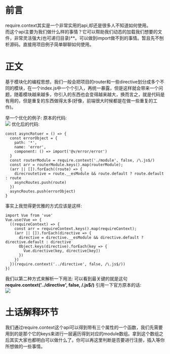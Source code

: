 # 前言

require.context其实是一个非常实用的api,却还是很多人不知道如何使用。    
而这个api主要为我们做什么样的事情？它可以帮助我们动态的加载我们想要的文件，非常灵活强大(也可递归目录)**。可以做到import做不到的事情。暂且先不刨析源码。直接用项目例子简单聊聊如何使用。

# 正文

基于模块化的编程思想，我们一般会把项目的router和一些directive划分成多个不同的模块，在一个index.js中一个个引入，再统一暴露，但是这样就会带来一个问题，随着模块越来越多，你引入的东西也会变得越来越大，换而言之，就是代码是有用的，但是重复的东西做得太多(好像，前端很大时候都是在做一些重复的工作)。

举一个优化的例子:
原本的代码:   
![](http://cdnpic.ezoonet.com/asc/file/20200327/9bf146230118a7b6f57219a46ad01b83.png)
优化后的代码:
```
const asyncRotuer = () => {
  const errorObject = {
    path: '*',
    name: 'error',
    component: () => import('@v/error/error')
  }
  const routerModule = require.context('./module', false, /\.js$/)
  const arr = routerModule.keys().map(routerModule);
  (arr || []).forEach((route) => {
    direcroutetive = route.__esModule && route.default ? route.default : route
    asyncRoutes.push(route)
  })
  asyncRoutes.push(errorObject)
}

```
事实上我觉得更优雅的方式应该是这样:

```
import Vue from 'vue'
Vue.use(Vue => {
  ((requireContext) => {
    const arr = requireContext.keys().map(requireContext);
    (arr || []).forEach(directive => {
      directive = directive.__esModule && directive.default ? directive.default : directive
      Object.keys(directive).forEach(key => {
        Vue.directive(key, directive[key])
      })
    })
  })(require.context('../directive', false, /\.js$/))
})
```

我们以第二种方式来解析一下用法:
可以看到最关键的就是这句**require.context('../directive', false, /\.js$/)**
引用一下官方原本的话:   
![](http://cdnpic.ezoonet.com/asc/file/20200327/b0f0d1d9cfb6f8fe3c68f8614f50f5f6.png)

# 土话解释环节

我们通过require.context这个api可以得到带有三个属性的一个函数，我们先需要用到的是那个它的keys来进行一层遍历得到对应的module数组。拿到这个数组之后其实大家也都明白可以做什么了。你可以再这里判断是否要进行注册，插入等你所想做的一些事情。
